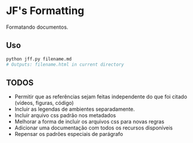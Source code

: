 # JF's Formatting

Formatando documentos.

## Uso

```bash
python jff.py filename.md
# Outputs: filename.html in current directory
```

## TODOS

- Permitir que as referências sejam feitas independente do que foi citado (vídeos, figuras, código)
- Incluir as legendas de ambientes separadamente.
- Incluir arquivo css padrão nos metadados
- Melhorar a forma de incluir os arquivos css para novas regras
- Adicionar uma documentação com todos os recursos disponíveis
- Repensar os padrões especiais de parágrafo